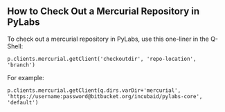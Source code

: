 ## How to Check Out a Mercurial Repository in PyLabs

To check out a mercurial repository in PyLabs, use this one-liner in the Q-Shell:

    p.clients.mercurial.getClient('checkoutdir', 'repo-location', 'branch')
    
For example:

    p.clients.mercurial.getClient(q.dirs.varDir+'mercurial', 'https://username:password@bitbucket.org/incubaid/pylabs-core', 'default')

        